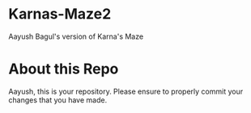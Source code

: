 # Karnas-Maze2
Aayush Bagul's version of Karna's Maze

# About this Repo
Aayush, this is your repository. Please ensure to properly commit your changes that you have made. 